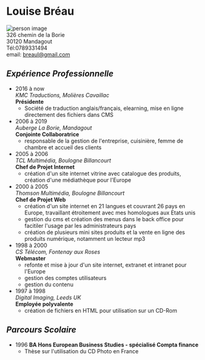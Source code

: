 # **Louise Bréau**
![person image](https://images.app.goo.gl/UtbkU2SwjFgdexdU6)  
326 chemin de la Borie  
30120 Mandagout  
Tél:0789331494  
email: breaul@gmail.com  

## *__Expérience Professionnelle__*

* 2016 à now    
*KMC Traductions, Molières Cavaillac*  
 **Présidente**
  * Société de traduction anglais/français, elearning, mise en ligne directement des fichiers dans CMS
* 2006 à 2019  
*Auberge La Borie, Mandagout*  
**Conjointe Collaboratrice**
  * responsable de la gestion de l'entreprise, cuisinière, femme de chambre et accueil des clients
* 2005 à 2006  
*TCL Multimédia, Boulogne Billancourt*  
**Chef de Projet Internet**
  * création d'un site internet vitrine avec catalogue des produits, création d'une médiathèque pour l'Europe
* 2000 à 2005  
*Thomson Multimédia, Boulogne Billancourt*  
**Chef de Projet Web**
  * création d'un site internet en 21 langues et couvrant 26 pays en Europe, travaillant étroitement avec mes homologues aux Etats unis
  * gestion du cms et création des menus dans le back office pour facitiler l'usage par les administrateurs pays
  * création de plusieurs mini sites produits et la vente en ligne des produits numérique, notamment un lecteur mp3
* 1998 à 2000  
*CS Télécom, Fontenay aux Roses*  
**Webmaster** 
  * refonte et mise à jour d'un site internet, extranet et intranet pour l'Europe
  * gestion des comptes utilisateurs
  * gestion du contenu 
* 1997 à 1998  
*Digital Imaging, Leeds UK*  
**Employée polyvalente**
  * création de fichiers en HTML pour utilisation sur un CD-Rom

## *__Parcours Scolaire__*

* 1996 **BA Hons European Business Studies - spécialisé Compta finance**
  * Thèse sur l'utilisation du CD Photo en France

